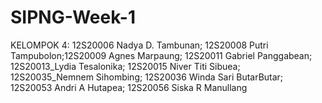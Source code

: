 # SIPNG-Week-1
KELOMPOK 4: 12S20006 Nadya D. Tambunan; 12S20008 Putri Tampubolon;12S20009 Agnes Marpaung; 12S20011 Gabriel Panggabean;  12S20013_Lydia Tesalonika; 12S20015 Niver Titi Sibuea; 12S20035_Nemnem Sihombing; 12S20036 Winda Sari ButarButar; 12S20053 Andri A Hutapea; 12S20056 Siska R Manullang
